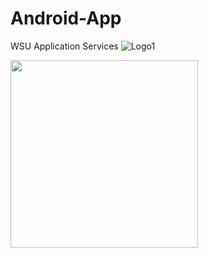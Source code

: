 # Android-App
WSU Application Services
![Logo1](https://github.com/SKDiko/Android-App/assets/93092941/7fda5ae8-ab98-4967-9789-a2f45f027134)

<img src="https://github.com/SKDiko/Android-App/assets/93092941/46b18f0e-1962-45a4-b261-729d4fa39196" width="300">




